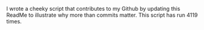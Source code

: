 I wrote a cheeky script that contributes to my Github by updating this ReadMe to illustrate why more than commits matter. This script has run 4119 times.